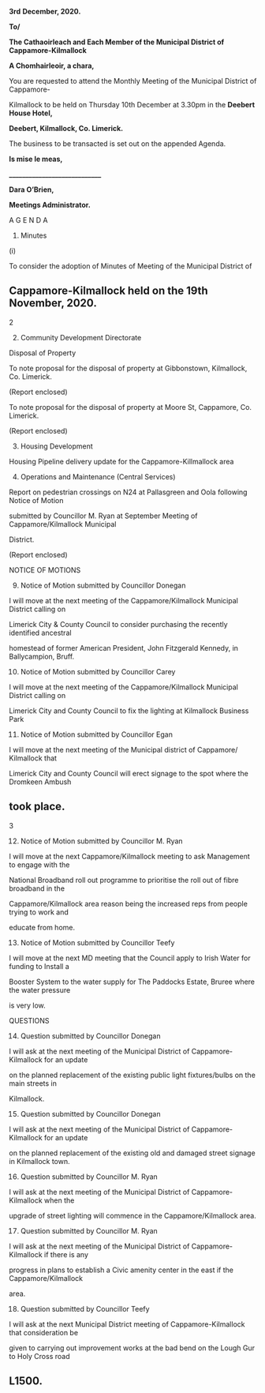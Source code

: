 **3rd** **December, 2020.**

**To/**

**The Cathaoirleach and Each Member of the Municipal District of Cappamore-Kilmallock**

**A Chomhairleoir, a chara,**

You are requested to attend the Monthly Meeting of the Municipal District of Cappamore-

Kilmallock to be held on Thursday 10th December at 3.30pm in the **Deebert House Hotel,**

**Deebert, Kilmallock, Co. Limerick.**

The business to be transacted is set out on the appended Agenda.

**Is mise le meas,**

**\_\_\_\_\_\_\_\_\_\_\_\_\_\_\_\_\_\_\_\_\_\_\_\_\_\_\_\_**

**Dara O’Brien,**

**Meetings Administrator.**

A G E N D A

1. Minutes

(i)

To consider the adoption of Minutes of Meeting of the Municipal District of

Cappamore-Kilmallock held on the 19th November, 2020.
---
2

2. Community Development Directorate

Disposal of Property

To note proposal for the disposal of property at Gibbonstown, Kilmallock, Co. Limerick.

(Report enclosed)

To note proposal for the disposal of property at Moore St, Cappamore, Co. Limerick.

(Report enclosed)

3. Housing Development

Housing Pipeline delivery update for the Cappamore-Killmallock area

4. Operations and Maintenance (Central Services)

Report on pedestrian crossings on N24 at Pallasgreen and Oola following Notice of Motion

submitted by Councillor M. Ryan at September Meeting of Cappamore/Kilmallock Municipal

District.

(Report enclosed)

NOTICE OF MOTIONS

9. Notice of Motion submitted by Councillor Donegan

I will move at the next meeting of the Cappamore/Kilmallock Municipal District calling on

Limerick City & County Council to consider purchasing the recently identified ancestral

homestead of former American President, John Fitzgerald Kennedy, in Ballycampion, Bruff.

10. Notice of Motion submitted by Councillor Carey

I will move at the next meeting of the Cappamore/Kilmallock Municipal District calling on

Limerick City and County Council to fix the lighting at Kilmallock Business Park

11. Notice of Motion submitted by Councillor Egan

I will move at the next meeting of the Municipal district of Cappamore/ Kilmallock that

Limerick City and County Council will erect signage to the spot where the Dromkeen Ambush

took place.
---
3

12. Notice of Motion submitted by Councillor M. Ryan

I will move at the next Cappamore/Kilmallock meeting to ask Management to engage with the

National Broadband roll out programme to prioritise the roll out of fibre broadband in the

Cappamore/Kilmallock area reason being the increased reps from people trying to work and

educate from home.

13. Notice of Motion submitted by Councillor Teefy

I will move at the next MD meeting that the Council apply to Irish Water for funding to Install a

Booster System to the water supply for The Paddocks Estate, Bruree where the water pressure

is very low.

QUESTIONS

14. Question submitted by Councillor Donegan

I will ask at the next meeting of the Municipal District of Cappamore-Kilmallock for an update

on the planned replacement of the existing public light fixtures/bulbs on the main streets in

Kilmallock.

15. Question submitted by Councillor Donegan

I will ask at the next meeting of the Municipal District of Cappamore-Kilmallock for an update

on the planned replacement of the existing old and damaged street signage in Kilmallock town.

16. Question submitted by Councillor M. Ryan

I will ask at the next meeting of the Municipal District of Cappamore-Kilmallock when the

upgrade of street lighting will commence in the Cappamore/Kilmallock area.

17. Question submitted by Councillor M. Ryan

I will ask at the next meeting of the Municipal District of Cappamore-Kilmallock if there is any

progress in plans to establish a Civic amenity center in the east if the Cappamore/Kilmallock

area.

18. Question submitted by Councillor Teefy

I will ask at the next Municipal District meeting of Cappamore-Kilmallock that consideration be

given to carrying out improvement works at the bad bend on the Lough Gur to Holy Cross road

L1500.
---
